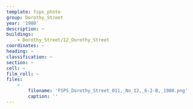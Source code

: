 ```yaml
---
template: fsps_photo
group: Dorothy_Street
year: '1980'
description: ~
buildings:
    - Dorothy_Street/12_Dorothy_Street
coordinates: ~
heading: ~
classification: ~
section: ~
cell: ~
film_roll: ~
files:
    -
        filename: 'FSPS_Dorothy_Street_011,_No_12,_6-2-B,_1980.png'
        caption: ''
---
```

